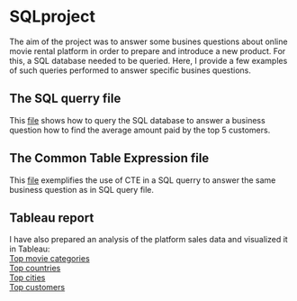 # SQLproject
The aim of the project was to answer some busines questions about online movie rental platform in order to prepare and introduce a new product. For this, a SQL database needed to be queried.
Here, I provide a few examples of such queries performed to answer specific busines questions.

## The SQL querry file
This [file](SQL%20query) shows how to query the SQL database to answer a business question how to find the average amount paid by the top 5 customers.

## The Common Table Expression file 
This [file](Common%20Table%20Expression) exemplifies the use of CTE in a SQL querry to answer the same business question as in SQL query file.

## Tableau report
I have also prepared an analysis of the platform sales data and visualized it in Tableau:  
[Top movie categories](https://public.tableau.com/app/profile/joanna.kaczanowska.g.tz/viz/Top_categories/categories)  
[Top countries](https://public.tableau.com/app/profile/joanna.kaczanowska.g.tz/viz/Rockbuster_data/top10_countries)  
[Top cities](https://public.tableau.com/app/profile/joanna.kaczanowska.g.tz/viz/Top10cities_17134390476070/top10cities)  
[Top customers](https://public.tableau.com/app/profile/joanna.kaczanowska.g.tz/viz/top5customers_17134604570600/top5customers_worldwide)
